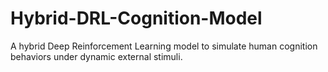 # Hybrid-DRL-Cognition-Model
A hybrid Deep Reinforcement Learning model to simulate human cognition behaviors under dynamic external stimuli.
